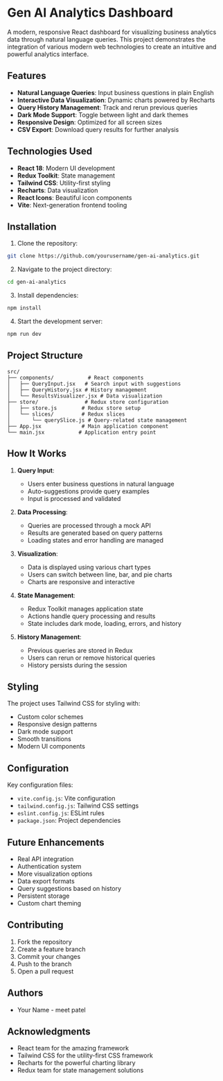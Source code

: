 # Gen AI Analytics Dashboard

A modern, responsive React dashboard for visualizing business analytics data through natural language queries. This project demonstrates the integration of various modern web technologies to create an intuitive and powerful analytics interface.

 
##  Features

- **Natural Language Queries**: Input business questions in plain English
- **Interactive Data Visualization**: Dynamic charts powered by Recharts
- **Query History Management**: Track and rerun previous queries
- **Dark Mode Support**: Toggle between light and dark themes
- **Responsive Design**: Optimized for all screen sizes
- **CSV Export**: Download query results for further analysis

##  Technologies Used

- **React 18**: Modern UI development
- **Redux Toolkit**: State management
- **Tailwind CSS**: Utility-first styling
- **Recharts**: Data visualization
- **React Icons**: Beautiful icon components
- **Vite**: Next-generation frontend tooling

##  Installation

1. Clone the repository:
```bash
git clone https://github.com/yourusername/gen-ai-analytics.git
```

2. Navigate to the project directory:
```bash
cd gen-ai-analytics
```

3. Install dependencies:
```bash
npm install
```

4. Start the development server:
```bash
npm run dev
```

##  Project Structure

```
src/
├── components/           # React components
│   ├── QueryInput.jsx   # Search input with suggestions
│   ├── QueryHistory.jsx # History management
│   └── ResultsVisualizer.jsx # Data visualization
├── store/               # Redux store configuration
│   ├── store.js        # Redux store setup
│   └── slices/         # Redux slices
│       └── querySlice.js # Query-related state management
├── App.jsx             # Main application component
└── main.jsx           # Application entry point
```

##  How It Works

1. **Query Input**:
   - Users enter business questions in natural language
   - Auto-suggestions provide query examples
   - Input is processed and validated

2. **Data Processing**:
   - Queries are processed through a mock API
   - Results are generated based on query patterns
   - Loading states and error handling are managed

3. **Visualization**:
   - Data is displayed using various chart types
   - Users can switch between line, bar, and pie charts
   - Charts are responsive and interactive

4. **State Management**:
   - Redux Toolkit manages application state
   - Actions handle query processing and results
   - State includes dark mode, loading, errors, and history

5. **History Management**:
   - Previous queries are stored in Redux
   - Users can rerun or remove historical queries
   - History persists during the session

##  Styling

The project uses Tailwind CSS for styling with:
- Custom color schemes
- Responsive design patterns
- Dark mode support
- Smooth transitions
- Modern UI components

##  Configuration

Key configuration files:
- `vite.config.js`: Vite configuration
- `tailwind.config.js`: Tailwind CSS settings
- `eslint.config.js`: ESLint rules
- `package.json`: Project dependencies

##  Future Enhancements

- Real API integration
- Authentication system
- More visualization options
- Data export formats
- Query suggestions based on history
- Persistent storage
- Custom chart theming

## Contributing

1. Fork the repository
2. Create a feature branch
3. Commit your changes
4. Push to the branch
5. Open a pull request

##  Authors

- Your Name - meet patel

##  Acknowledgments

- React team for the amazing framework
- Tailwind CSS for the utility-first CSS framework
- Recharts for the powerful charting library
- Redux team for state management solutions